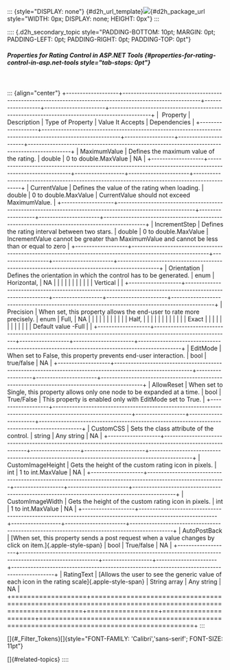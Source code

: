 ::: {style="DISPLAY: none"}
[](ms-xhelp:///?Id=d2h_url_template){#d2h_url_template}![](!package_url!){#d2h_package_url style="WIDTH: 0px; DISPLAY: none; HEIGHT: 0px"}
:::

:::: {.d2h_secondary_topic style="PADDING-BOTTOM: 10pt; MARGIN: 0pt; PADDING-LEFT: 0pt; PADDING-RIGHT: 0pt; PADDING-TOP: 0pt"}
##### Properties for Rating Control in ASP.NET Tools {#properties-for-rating-control-in-asp.net-tools style="tab-stops: 0pt"}

 

::: {align="center"}
+-------------------+----------------------------------------------------------------------------------------------------------+------------------+----------------------+---------------------------------------------------------------------------------------------+
|  Property         | Description                                                                                              | Type of Property | Value It Accepts     | Dependencies                                                                                |
+-------------------+----------------------------------------------------------------------------------------------------------+------------------+----------------------+---------------------------------------------------------------------------------------------+
| MaximumValue      | Defines the maximum value of the rating.                                                                 | double           | 0 to double.MaxValue | NA                                                                                          |
+-------------------+----------------------------------------------------------------------------------------------------------+------------------+----------------------+---------------------------------------------------------------------------------------------+
| CurrentValue      | Defines the value of the rating when loading.                                                            | double           | 0 to double.MaxValue | CurrentValue should not exceed MaximumValue.                                                |
+-------------------+----------------------------------------------------------------------------------------------------------+------------------+----------------------+---------------------------------------------------------------------------------------------+
| IncrementStep     | Defines the rating interval between two stars.                                                           | double           | 0 to double.MaxValue | IncrementValue cannot be greater than MaximumValue and cannot be less than or equal to zero |
+-------------------+----------------------------------------------------------------------------------------------------------+------------------+----------------------+---------------------------------------------------------------------------------------------+
| Orientation       | Defines the orientation in which the control has to be generated.                                        | enum             | Horizontal,          | NA                                                                                          |
|                   |                                                                                                          |                  |                      |                                                                                             |
|                   |                                                                                                          |                  | Vertical             |                                                                                             |
+-------------------+----------------------------------------------------------------------------------------------------------+------------------+----------------------+---------------------------------------------------------------------------------------------+
| Precision         | When set, this property allows the end-user to rate more precisely.                                      | enum             | Full,                | NA                                                                                          |
|                   |                                                                                                          |                  |                      |                                                                                             |
|                   |                                                                                                          |                  | Half,                |                                                                                             |
|                   |                                                                                                          |                  |                      |                                                                                             |
|                   |                                                                                                          |                  | Exact                |                                                                                             |
|                   |                                                                                                          |                  |                      |                                                                                             |
|                   |                                                                                                          |                  | Default value -Full  |                                                                                             |
+-------------------+----------------------------------------------------------------------------------------------------------+------------------+----------------------+---------------------------------------------------------------------------------------------+
| EditMode          | When set to False, this property prevents end-user interaction.                                          | bool             | true/false           | NA                                                                                          |
+-------------------+----------------------------------------------------------------------------------------------------------+------------------+----------------------+---------------------------------------------------------------------------------------------+
| AllowReset        | When set to Single, this property allows only one node to be expanded at a time.                         | bool             | True/False           | This property is enabled only with EditMode set to True.                                    |
+-------------------+----------------------------------------------------------------------------------------------------------+------------------+----------------------+---------------------------------------------------------------------------------------------+
| CustomCSS         | Sets the class attribute of the control.                                                                 | string           | Any string           | NA                                                                                          |
+-------------------+----------------------------------------------------------------------------------------------------------+------------------+----------------------+---------------------------------------------------------------------------------------------+
| CustomImageHeight | Gets the height of the custom rating icon in pixels.                                                     | int              | 1 to int.MaxValue    | NA                                                                                          |
+-------------------+----------------------------------------------------------------------------------------------------------+------------------+----------------------+---------------------------------------------------------------------------------------------+
| CustomImageWidth  | Gets the height of the custom rating icon in pixels.                                                     | int              | 1 to int.MaxValue    | NA                                                                                          |
+-------------------+----------------------------------------------------------------------------------------------------------+------------------+----------------------+---------------------------------------------------------------------------------------------+
| AutoPostBack      | [When set, this property sends a post request when a value changes by click on item.]{.apple-style-span} | bool             | True/false           | NA                                                                                          |
+-------------------+----------------------------------------------------------------------------------------------------------+------------------+----------------------+---------------------------------------------------------------------------------------------+
| RatingText        | [Allows the user to see the generic value of  each icon in the rating scale]{.apple-style-span}          | String array     | Any string           | NA                                                                                          |
+===================+==========================================================================================================+==================+======================+=============================================================================================+
:::

[]{#_Filter_Tokens}[]{style="FONT-FAMILY: 'Calibri','sans-serif'; FONT-SIZE: 11pt"} 

[]{#related-topics}
::::
